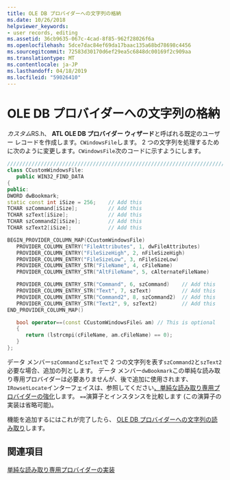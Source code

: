 ```yaml
---
title: OLE DB プロバイダーへの文字列の格納
ms.date: 10/26/2018
helpviewer_keywords:
- user records, editing
ms.assetid: 36cb9635-067c-4cad-8f85-962f28026f6a
ms.openlocfilehash: 5dce7dac84ef69da17baac135a68bd78698c4456
ms.sourcegitcommit: 72583d30170d6ef29ea5c6848dc00169f2c909aa
ms.translationtype: MT
ms.contentlocale: ja-JP
ms.lasthandoff: 04/18/2019
ms.locfileid: "59026410"
---
```

# <a name="storing-strings-in-the-ole-db-provider"></a>OLE DB プロバイダーへの文字列の格納

*カスタム*RS.h、 **ATL OLE DB プロバイダー ウィザード**と呼ばれる既定のユーザー レコードを作成します。`CWindowsFile`します。 2 つの文字列を処理するために次のように変更します。`CWindowsFile`次のコードに示すようにします。

```cpp
////////////////////////////////////////////////////////////////////////
class CCustomWindowsFile:
   public WIN32_FIND_DATA
{
public:
DWORD dwBookmark;
static const int iSize = 256;    // Add this
TCHAR szCommand[iSize];          // Add this
TCHAR szText[iSize];             // Add this
TCHAR szCommand2[iSize];         // Add this
TCHAR szText2[iSize];            // Add this

BEGIN_PROVIDER_COLUMN_MAP(CCustomWindowsFile)
   PROVIDER_COLUMN_ENTRY("FileAttributes", 1, dwFileAttributes)
   PROVIDER_COLUMN_ENTRY("FileSizeHigh", 2, nFileSizeHigh)
   PROVIDER_COLUMN_ENTRY("FileSizeLow", 3, nFileSizeLow)
   PROVIDER_COLUMN_ENTRY_STR("FileName", 4, cFileName)
   PROVIDER_COLUMN_ENTRY_STR("AltFileName", 5, cAlternateFileName)

   PROVIDER_COLUMN_ENTRY_STR("Command", 6, szCommand)    // Add this
   PROVIDER_COLUMN_ENTRY_STR("Text", 7, szText)          // Add this
   PROVIDER_COLUMN_ENTRY_STR("Command2", 8, szCommand2)  // Add this
   PROVIDER_COLUMN_ENTRY_STR("Text2", 9, szText2)        // Add this
END_PROVIDER_COLUMN_MAP()

   bool operator==(const CCustomWindowsFile& am) // This is optional
   {
      return (lstrcmpi(cFileName, am.cFileName) == 0);
   }
};
```

データ メンバー`szCommand`と`szText`で 2 つの文字列を表す`szCommand2`と`szText2`必要な場合、追加の列とします。 データ メンバー`dwBookmark`この単純な読み取り専用プロバイダーは必要ありませんが、後で追加に使用されます、`IRowsetLocate`インターフェイスは、参照してください[、単純な読み取り専用プロバイダーの強化](../../data/oledb/enhancing-the-simple-read-only-provider.md)します。 `==`演算子とインスタンスを比較します (この演算子の実装は省略可能)。

機能を追加するにはこれが完了したら、 [OLE DB プロバイダーへの文字列の読み取り](../../data/oledb/reading-strings-into-the-ole-db-provider.md)します。

## <a name="see-also"></a>関連項目

[単純な読み取り専用プロバイダーの実装](../../data/oledb/implementing-the-simple-read-only-provider.md)<br/>
